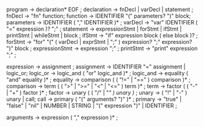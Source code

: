 program         -> declaration* EOF ;
declaration     -> fnDecl | varDecl | statement ;
fnDecl          -> "fn" function;
function        -> IDENTIFIER "(" parameters? ")" block;
parameters      -> IDENTIFIER ( "," IDENTIFIER )* ;
varDecl         -> "var" IDENTIFIER ( "=" expression )? ";" ;
statement       -> expressionStmt | forStmt | ifStmt | printStmt | whileStmt | block ;
ifStmt          -> "if" expression block ( else block )? ;
forStmt         -> "for" "(" ( varDecl | exprStmt | ";" ) expression? ";" expression? ")" block ;
expressionStmt  -> expression ";" ;
printStmt       -> "print" expression ";" ;


expression  -> assignment ;
assignment  -> IDENTIFIER "=" assignment | logic_or;
logic_or    -> logic_and ( "or" logic_and )* ;
logic_and   -> equality ( "and" equality )* ;
equality    -> comparison ( (  "!=" | "==" ) comparison )* ;
comparison  -> term ( ( ">" | ">=" | "<" | "<=" ) term )* ;
term        -> factor ( ( "-" | "+" ) factor )* ;
factor      -> unary ( ( "/" | "*" ) unary )* ;
unary       ->  ( "!" | "-" ) unary | call;
call        -> primary ( "(" arguments? ")" )* ;
primary     -> "true" | "false" | "nil" | NUMBER | STRING | "(" expression ")" | IDENTIFIER ;

arguments   -> expression ( "," expression )* ;
